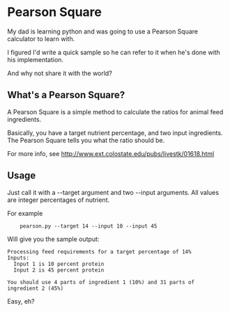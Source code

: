 Pearson Square
===

My dad is learning python and was going to use a Pearson Square calculator to learn with.

I figured I'd write a quick sample so he can refer to it when he's done with his implementation.

And why not share it with the world?

What's a Pearson Square?
---

A Pearson Square is a simple method to calculate the ratios for animal feed ingredients.

Basically, you have a target nutrient percentage, and two input ingredients.  The Pearson Square tells you
what the ratio should be.

For more info, see http://www.ext.colostate.edu/pubs/livestk/01618.html

Usage
---

Just call it with a --target argument and two --input arguments.  All values are integer percentages of nutrient.

For example

~~~
    pearson.py --target 14 --input 10 --input 45
~~~

Will give you the sample output:

~~~
Processing feed requirements for a target percentage of 14%
Inputs:
  Input 1 is 10 percent protein
  Input 2 is 45 percent protein
   
You should use 4 parts of ingredient 1 (10%) and 31 parts of ingredient 2 (45%)
~~~

Easy, eh?
